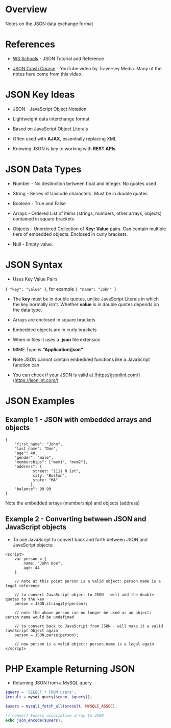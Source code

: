 # Overview

Notes on the JSON data exchange format

# References

* [W3 Schools](https://www.w3schools.com/js/js_json_intro.asp) - JSON Tutorial and Reference

* [JSON Crash Course](https://www.youtube.com/watch?v=wI1CWzNtE-M) - YouTube video by Traversey Media.  Many of the notes here come from this video.

# JSON Key Ideas

* JSON - JavaScript Object Notation

* Lightweight data interchange format

* Based on JavaScript Object Literals

* Often used with **AJAX**, essentially replacing XML

* Knowing JSON is key to working with **REST APIs**

# JSON Data Types

* Number - No destinction between float and integer. No quotes used

* String - Series of Unicode characters.  Must be in double quotes

* Boolean - True and False

* Arrays - Ordered List of items (strings, numbers, other arrays, objects) contained in square brackets

* Objects - Unordered Collection of **Key: Value** pairs. Can contain multiple tiers of embedded objects.  Enclosed in curly brackets.

* Null - Empty value.

# JSON Syntax

* Uses Key Value Pairs

`{ "key": "value" }`, for example `{ "name": "John" }`

* The **key** must be in double quotes, unlike JavaScript Literals in which the key normally isn't.  Whether **value** is in double quotes depends on the data type.

* Arrays are enclosed in square brackets

* Embedded objects are in curly brackets

* When in files it uses a **.json** file extension

* MIME Type is **"Application/json"**

* Note JSON cannot contain embedded functions like a JavaScript function can

* You can check if your JSON is valid at [https://jsonlint.com/](https://jsonlint.com/)

# JSON Examples

## Example 1 - JSON with embedded arrays and objects

```
{
	"first_name": "John",
	"last_name": "Doe",
	"age": 40,
	"gender": "male",
	"memberships": ["mem1", "mem2"],
	"address": {
			street: "1111 N 1st",
			city: "Boston",
			state: "MA"
		   },
	"balance": 99.99
}
``` 
Note the embedded arrays (membership) and objects (address)

## Example 2 - Converting between JSON and JavaScript objects

* To use JavaScript to convert back and forth between JSON and JavaScript objects:

```
<script>
	var person = {
		name: "John Doe",
		age: 44
	}
	
	// note at this point person is a valid object: person.name is a legal reference
	
	// to convert JavaScript object to JSON - will add the double quotes to the key
	person = JSON.stringify(person);
	
	// note the above person can no longer be used as an object: person.name would be undefined
	
	// to convert back to JavaScript from JSON - will make it a valid JavaScript Object again
	person = JSON.parse(person);
	
	// now person is a valid object: person.name is a legal again	
</script>
```

# PHP Example Returning JSON

* Returning JSON from a MySQL query

```php
$query = 'SELECT * FROM users';
$result = mysqi_query($conn, $query));

$users = mysqli_fetch_all($result, MYSQLI_ASSOC);

// convert $users associative array to JSON
echo json_encode($users);
```
